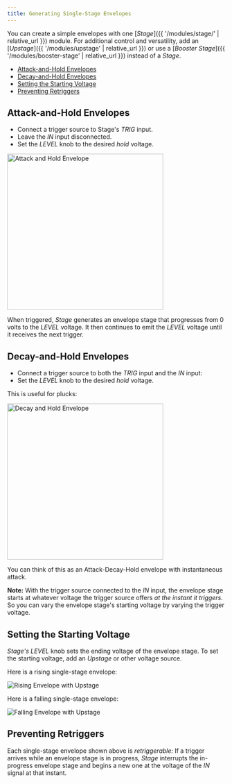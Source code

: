 ```yaml
---
title: Generating Single-Stage Envelopes
---
```


You can create a simple envelopes
with one
[_Stage_]({{ '/modules/stage/' | relative_url }})
module.
For additional control and versatility,
add an
[_Upstage_]({{ '/modules/upstage' | relative_url }})
or use a
[_Booster Stage_]({{ '/modules/booster-stage' | relative_url }})
instead of a _Stage_.

- [Attack-and-Hold Envelopes](#ah)
- [Decay-and-Hold Envelopes](#dh)
- [Setting the Starting Voltage](#setting-the-starting-voltage)
- [Preventing Retriggers](#preventing-retriggers)

## <span id="ah">Attack-and-Hold</span> Envelopes

- Connect a trigger source to Stage's *TRIG* input.
- Leave the *IN* input disconnected.
- Set the _LEVEL_ knob to the desired _hold_ voltage.

<img src="ah.png" height="360" alt="Attack and Hold Envelope" />

When triggered,
_Stage_ generates an envelope stage
that progresses from 0 volts to the _LEVEL_ voltage.
It then continues to emit the _LEVEL_ voltage
until it receives the next trigger.

## <span id="dh">Decay-and-Hold</span> Envelopes

- Connect a trigger source
  to both the *TRIG* input and the *IN* input:
- Set the _LEVEL_ knob to the desired _hold_ voltage.

This is useful for plucks:

<img src="dh.png" height="360" alt="Decay and Hold Envelope" />

You can think of this as an Attack-Decay-Hold envelope
with instantaneous attack.

**Note:**
With the trigger source connected to the *IN* input,
the envelope stage starts
at whatever voltage the trigger source
offers *at the instant it triggers.*
So you can vary the envelope stage's starting voltage
by varying the trigger voltage.

## Setting the Starting Voltage

_Stage's_ _LEVEL_ knob sets the ending voltage of the envelope stage.
To set the starting voltage,
add an _Upstage_
or other voltage source.

Here is a rising single-stage envelope:

![Rising Envelope with Upstage](upstage-rise.png)

Here is a falling single-stage envelope:

![Falling Envelope with Upstage](upstage-fall.png)

## Preventing Retriggers

Each single-stage envelope shown above is *retriggerable:*
If a trigger arrives
while an envelope stage is in progress,
_Stage_ interrupts the in-progress envelope stage
and begins a new one
at the voltage of the *IN* signal
at that instant.
